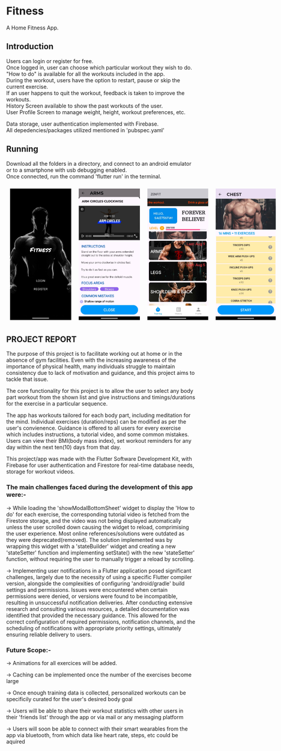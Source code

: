 # Fitness

A Home Fitness App.

## Introduction

Users can login or register for free.  
Once logged in, user can choose which particular workout they wish to do.  
"How to do" is available for all the workouts included in the app.  
During the workout, users have the option to restart, pause or skip the current exercise.  
If an user happens to quit the workout, feedback is taken to improve the workouts.  
History Screen available to show the past workouts of the user.  
User Profile Screen to manage weight, height, workout preferences, etc.  

Data storage, user authentication implemented with Firebase.  
All depedencies/packages utilized mentioned in 'pubspec.yaml'

## Running

Download all the folders in a directory, and connect to an android emulator or to a smartphone
with usb debugging enabled.  
Once connected, run the command 'flutter run' in the terminal.

<div style="display: flex; justify-content: space-around; gap: 20px; padding: 10px;">
  <img src="login.jpg" width="200" height="350"/>
  <img src="instructions.jpg" width="200" height="350"/>
  <img src="home.jpg" width="200" height="350"/>
  <img src="exercises.jpg" width="200" height="350"/>
</div>

## PROJECT REPORT

The purpose of this project is to facilitate working out at home or in the absence of gym facilities.
Even with the increasing awareness of the importance of physical health, many individuals struggle to maintain consistency due to lack of motivation and guidance, and this project aims to tackle that issue.

The core functionality for this project is to allow the user to select any body part workout from the shown list and give instructions and timings/durations for the exercise in a particular sequence.

The app has workouts tailored for each body part, including meditation for the mind. 
Individual exercises (duration/reps) can be modified as per the user's convienence. Guidance is offered to all users for every exercise which includes instructions, a tutorial video, and some common mistakes. Users can view their BMI(body mass index), set workout reminders for any day within the next ten(10) days from that day. 

This project/app was made with the Flutter Software Development Kit, with Firebase for user authentication and Firestore for real-time database needs, storage for workout videos.

### The main challenges faced during the development of this app were:-

-> While loading the 'showModalBottomSheet' widget to display the 'How to do' for each exercise, the corresponding tutorial video is fetched from the Firestore storage, and the video was not being displayed automatically unless the user scrolled down causing the widget to reload, comprimising the user experience. Most online references/solutions were outdated as they were deprecated(removed). The solution implemented was by wrapping this widget with a 'stateBuilder' widget and creating a new 'stateSetter' function and implementing setState() with the new 'stateSetter' function, without requiring the user to manually trigger a reload by scrolling.

-> Implementing user notifications in a Flutter application posed significant challenges, largely due to the necessity of using a specific Flutter compiler version, alongside the complexities of configuring 'android/gradle' build settings and permissions. Issues were encountered when certain permissions were denied, or versions were found to be incompatible, resulting in unsuccessful notification deliveries. After conducting extensive research and consulting various resources, a detailed documentation was identified that provided the necessary guidance. This allowed for the correct configuration of required permissions, notification channels, and the scheduling of notifications with appropriate priority settings, ultimately ensuring reliable delivery to users.

### Future Scope:-

-> Animations for all exercices will be added.

-> Caching can be implemented once the number of the exercises become large  

-> Once enough training data is collected, personalized workouts can be specificily curated for the user's desired body goal  

-> Users will be able to share their workout statistics with other users in their 'friends list' through the app or via mail or any messaging platform  

-> Users will soon be able to connect with their smart wearables from the app via bluetooth, from which data like heart rate, steps, etc could be aquired


